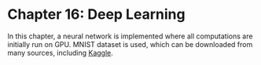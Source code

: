 # Chapter 16: Deep Learning


In this chapter, a neural network is implemented where all computations are initially run on GPU. MNIST dataset is used, which can be downloaded from many sources, including [Kaggle](https://www.kaggle.com/datasets/hojjatk/mnist-dataset).